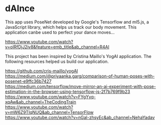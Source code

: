 # dAInce  
This app uses PoseNet developed by Google's Tensorflow and ml5.js, a JavaScript library, which helps us track our body movement. This application canbe used to perfect your dance moves...  

https://www.youtube.com/watch?v=oIRfDjJ2iv8&feature=emb_title&ab_channel=R4AI  

  This project has been inspired by Cristina Maillo's YogAI application. The following resources helped us build our application.  
  
https://github.com/cris-maillo/yogAI  
https://medium.com/@priyaanka.garg/comparison-of-human-poses-with-posenet-e9ffc36b7427  
https://medium.com/tensorflow/move-mirror-an-ai-experiment-with-pose-estimation-in-the-browser-using-tensorflow-js-2f7b769f9b23  
https://www.youtube.com/watch?v=FYgYyq-xqAw&ab_channel=TheCodingTrain  
https://www.youtube.com/watch?v=mW6Z9TIqNUQ&ab_channel=TensorFlow  
https://www.youtube.com/watch?v=nGal-zhsyEc&ab_channel=NehaYadav  

